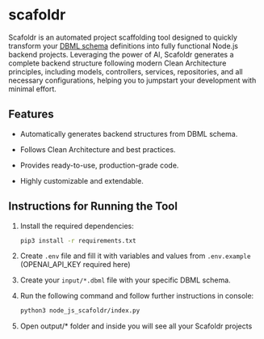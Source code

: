 # scafoldr

Scafoldr is an automated project scaffolding tool designed to quickly transform your [DBML schema](https://dbml.dbdiagram.io/home/) definitions into fully functional Node.js backend projects. Leveraging the power of AI, Scafoldr generates a complete backend structure following modern Clean Architecture principles, including models, controllers, services, repositories, and all necessary configurations, helping you to jumpstart your development with minimal effort.

## Features

- Automatically generates backend structures from DBML schema.

- Follows Clean Architecture and best practices.

- Provides ready-to-use, production-grade code.

- Highly customizable and extendable.


## Instructions for Running the Tool

1. Install the required dependencies:
    ```bash
    pip3 install -r requirements.txt
    ```
2. Create `.env` file and fill it with variables and values from `.env.example` (OPENAI_API_KEY required here)

2. Create your `input/*.dbml` file with your specific DBML schema.

3. Run the following command and follow further instructions in console:
    ```bash
    python3 node_js_scafoldr/index.py
    ```
3. Open output/* folder and inside you will see all your Scafoldr projects

